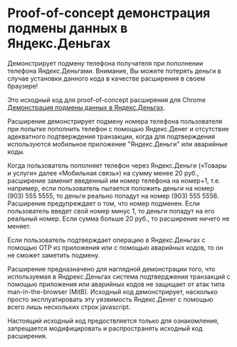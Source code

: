 # Proof-of-concept демонстрация подмены данных в Яндекс.Деньгах
Демонстрирует подмену телефона получателя при пополнении телефона Яндекс.Деньгами. Внимание, Вы можете потерять деньги в случае установки данного кода в качестве расширения в своем браузере!

Это исходный код для proof-of-concept расширения для Chrome [Демонстрация подмены данных в Яндекс.Деньгах](https://chrome.google.com/webstore/detail/%D0%B4%D0%B5%D0%BC%D0%BE%D0%BD%D1%81%D1%82%D1%80%D0%B0%D1%86%D0%B8%D1%8F-%D0%BF%D0%BE%D0%B4%D0%BC%D0%B5%D0%BD%D1%8B-%D0%B4%D0%B0%D0%BD%D0%BD/mmmjghmdcgaanbiaijahbhknmgidmmco).

Расширение демонстрирует подмену номера телефона пользователя при попытке пополнить телефон с помощью Яндекс.Денег и отсутствие адекватного подтверждения транзакции, когда для подтверждения используются мобильное приложение "Яндекс.Деньги" или аварийные коды.

Когда пользователь пополняет телефон через Яндекс.Деньги («Товары и услуги» далее «Мобильная связь») на сумму менее 20 руб., расширение заменит введенный им номер телефона на номер+1, т.е. например, если пользователь пытается положить деньги на номер (903) 555 5555, то деньги реально попадут на номер (903) 555 5556. Расширение предупреждает о том, что номер подменен. Если пользователь введет свой номер минус 1, то деньги попадут на его реальный номер. Если сумма больше 20 руб., то расширение ничего не меняет.

Если пользователь подтверждает операцию в Яндекс.Деньгах с помощью OTP из приложения или с помощью аварийных кодов, то он не сможет заметить подмену. 

Расширение предназначено для наглядной демонстрации того, что используемая в Яндрекс.Деньгах система подтверджения транзакций с помощью приложения или аварийных кодов не защищает от атак типа man-in-the-browser (MitB). Исходный код демонстрирует, насколько просто эксплуатировать эту уязвимость Яндекс.Денег с помощью всего лишь нескольких строк javascript.

Настоящий исходный код предоствляется только для ознакомления, запрещается модифицировать и распространять исходный код расширения.
